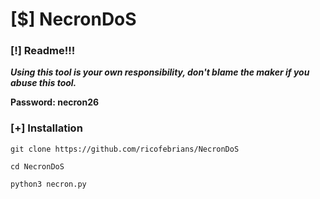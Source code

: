 # [$] NecronDoS
### [!] Readme!!!
***Using this tool is your own responsibility, don't blame the maker if you abuse this tool.***

**Password: necron26**
### [+] Installation
```
git clone https://github.com/ricofebrians/NecronDoS

cd NecronDoS

python3 necron.py
```
